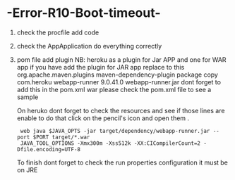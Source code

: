 # -Error-R10-Boot-timeout-

1) check the procfile add code 
2) check the AppApplication do everything correctly
3) pom file add plugin NB: heroku as a plugin for Jar APP and one for WAR app if you have add the plugin for JAR app replace to this 
     <plugin>
            <groupId>org.apache.maven.plugins</groupId>
            <artifactId>maven-dependency-plugin</artifactId>
            <executions>
                <execution>
                    <phase>package</phase>
                    <goals><goal>copy</goal></goals>
                    <configuration>
                        <artifactItems>
                            <artifactItem>
                                <groupId>com.heroku</groupId>
                                <artifactId>webapp-runner</artifactId>
                                <version>9.0.41.0</version>
                                <destFileName>webapp-runner.jar</destFileName>
                            </artifactItem>
                        </artifactItems>
                    </configuration>
                </execution>
            </executions>
        </plugin>
     dont forget to add this in the pom.xml 
  	 <packaging>war</packaging>
     please check the pom.xml file to see a sample
     
     On heruko dont forget to check the resources and see if those lines are enable to do that click on the pencil's icon and open them .
     
        web java $JAVA_OPTS -jar target/dependency/webapp-runner.jar --port $PORT target/*.war
        JAVA_TOOL_OPTIONS -Xmx300m -Xss512k -XX:CICompilerCount=2 -Dfile.encoding=UTF-8
     
     To finish dont forget to check the run properties configuration it must be on JRE
